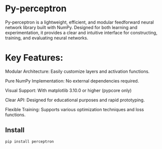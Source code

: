 # Py-perceptron
Py-perceptron is a lightweight, efficient, and modular feedforward neural network library built with NumPy. Designed for both learning and experimentation, it provides a clear and intuitive interface for constructing, training, and evaluating neural networks.

# Key Features:

Modular Architecture: Easily customize layers and activation functions.

Pure NumPy Implementation: No external dependencies required.

Visual Support: With matplotlib 3.10.0 or higher (pypcore only)

Clear API: Designed for educational purposes and rapid prototyping.

Flexible Training: Supports various optimization techniques and loss functions.


## Install

```bash
pip install perceptron
